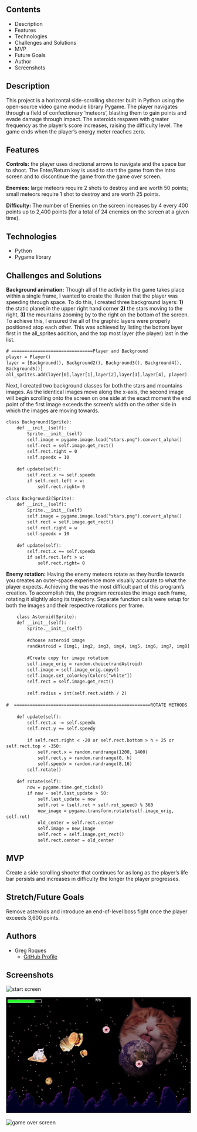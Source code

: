 ## Contents
* Description
* Features
* Technologies
* Challenges and Solutions
* MVP
* Future Goals
* Author
* Screenshots


## Description
This project is a horizontal side-scrolling shooter built in Python using the open-source video game module library Pygame. The player navigates through a field of confectionary ‘meteors’, blasting them to gain points and evade damage through impact. The asteroids respawn with greater frequency as the player’s score increases, raising the difficulty level. The game ends when the player’s energy meter reaches zero. 

## Features
**Controls:** the player uses directional arrows to navigate and the space bar to shoot. The Enter/Return key is used to start the game from the intro screen and to discontinue the game from the game over screen.

**Enemies:** large meteors require 2 shots to destroy and are worth 50 points; small meteors require 1 shot to destroy and are worth 25 points.

**Difficulty:** The number of Enemies on the screen increases by 4 every 400 points up to 2,400 points (for a total of 24 enemies on the screen at a given time).


## Technologies
* Python
* Pygame library

## Challenges and Solutions
**Background animation:** Though all of the activity in the game takes place within a single frame, I wanted to create the illusion that the player was speeding through space. To do this, I created three background layers: **1)** the static planet in the upper right hand corner **2)** the stars moving to the right, **3)** the mountains zooming by to the right on the bottom of the screen.
To achieve this, I ensured the all of the graphic layers were properly positioned atop each other. This was achieved by listing the bottom layer first in the all_sprites addition, and the top most layer (the player) last in the list.
```
# ===============================Player and Background
player = Player()
layer = [Background(), Background2(), Background3(), Background4(), Background5()]
all_sprites.add(layer[0],layer[1],layer[2],layer[3],layer[4], player)
```
Next, I created two background classes for both the stars and mountains images. As the identical images move along the x-axis, the second image will begin scrolling onto the screen on one side at the exact moment the end point of the first image exceeds the screen’s width on the other side in which the images are moving towards.
```
class Background(Sprite):
    def __init__(self):
        Sprite.__init__(self)
        self.image = pygame.image.load("stars.png").convert_alpha()
        self.rect = self.image.get_rect()
        self.rect.right = 0
        self.speedx = 10
       
    def update(self):
        self.rect.x += self.speedx
        if self.rect.left > w:
            self.rect.right= 0

class Background2(Sprite):
    def __init__(self):
        Sprite.__init__(self)
        self.image = pygame.image.load("stars.png").convert_alpha()
        self.rect = self.image.get_rect()
        self.rect.right = w
        self.speedx = 10
        
    def update(self):
        self.rect.x += self.speedx
        if self.rect.left > w:
            self.rect.right= 0
```
**Enemy rotation:** Having the enemy meteors rotate as they hurdle towards you creates an outer-space experience more visually accurate to what the player expects. Achieving the was the most difficult part of this program’s creation. To accomplish this, the program recreates the image each frame, rotating it slightly along its trajectory. Separate function calls were setup for both the images and their respective rotations per frame.
```
	class Asteroid(Sprite):
    def __init__(self):
        Sprite.__init__(self)
        
        #choose asteroid image
        randAstroid = [img1, img2, img3, img4, img5, img6, img7, img8]

        #Create copy for image rotation
        self.image_orig = random.choice(randAstroid)
        self.image = self.image_orig.copy()
        self.image.set_colorkey(Colors["white"])
        self.rect = self.image.get_rect()

        self.radius = int(self.rect.width / 2)

#  ====================================================ROTATE METHODS
       
    def update(self):
        self.rect.x -= self.speedx
        self.rect.y += self.speedy

        if self.rect.right < -20 or self.rect.bottom > h + 25 or self.rect.top < -350:
            self.rect.x = random.randrange(1200, 1400)
            self.rect.y = random.randrange(0, h)
            self.speedx = random.randrange(8,16)
        self.rotate()

    def rotate(self):
        now = pygame.time.get_ticks()
        if now - self.last_update > 50:
            self.last_update = now
            self.rot = (self.rot + self.rot_speed) % 360
            new_image = pygame.transform.rotate(self.image_orig, self.rot)
            old_center = self.rect.center
            self.image = new_image 
            self.rect = self.image.get_rect()
            self.rect.center = old_center     
```

## MVP
Create a side scrolling shooter that continues for as long as the player’s life bar persists and increases in difficulty the longer the player progresses.


## Stretch/Future Goals
Remove asteroids and introduce an end-of-level boss fight once the player exceeds 3,600 points.

## Authors
* Greg Roques
    * [GitHub Profile](https://github.com/GregRoques)


## Screenshots
![start screen](ReadMeImages/1.png)

![game play](ReadMeImages/2.png)

![game over screen](ReadMeImages/3.png)
